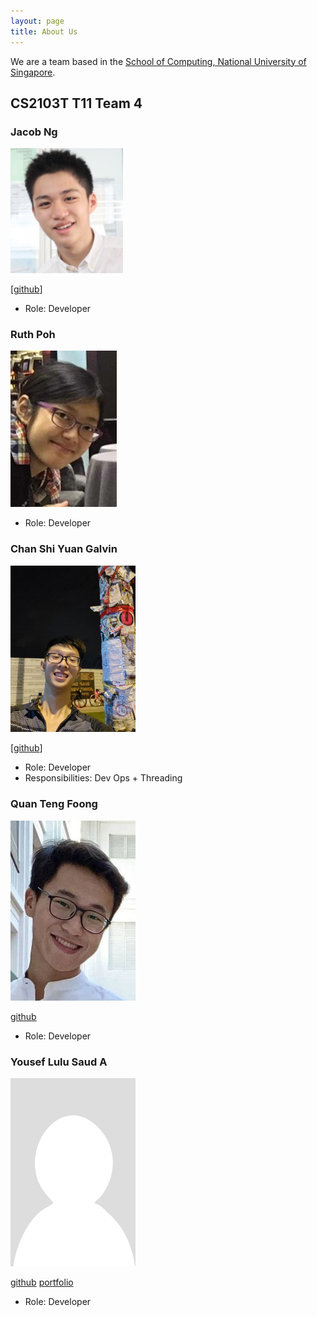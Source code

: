 ```yaml
---
layout: page
title: About Us
---
```


We are a team based in the [School of Computing, National University of Singapore](http://www.comp.nus.edu.sg).

## CS2103T T11 Team 4

### Jacob Ng

![image](images/jacobng.png?raw=true)

[[github](https://github.com/jacobnbh)]

* Role: Developer

### Ruth Poh

![image](images/ruthpohrp.png?raw=true)

* Role: Developer

### Chan Shi Yuan Galvin

<img src="images/csygalvin.png" width="200px">

[[github](http://github.com/csygalvin)]

* Role: Developer
* Responsibilities: Dev Ops + Threading

### Quan Teng Foong

<img src="images/kaldius.png" width="200px" alt="kaldius_photo">

[github](http://github.com/kaldius)

* Role: Developer

### Yousef Lulu Saud A

<img src="images/luluyousef.png" width="200px">

[github](https://github.com/luluyousef)
[portfolio](team/johndoe.md)

* Role: Developer
